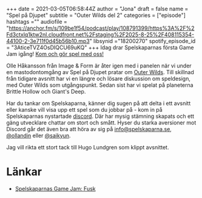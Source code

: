 +++ 
date = 2021-03-05T06:58:44Z
author = "Jona"
draft = false
name = "Spel på Djupet"
subtitle = "Outer Wilds del 2"
categories = ["episode"]
hashtags =""
audiofile = "https://anchor.fm/s/109be1f54/podcast/play/108791399/https%3A%2F%2Fd3ctxlq1ktw2nl.cloudfront.net%2Fstaging%2F2025-8-25%2F408115354-44100-2-3e711f0d45b56b10.mp3"
libsynid ="18200270"
spotify_episode_id = "3AticeTVZ4OsDIQCU69uKQ"
+++
Idag drar Spelskaparnas första Game Jam igång! [Kom och gör spel med oss!](https://itch.io/jam/fusk)

Olle Håkansson från Image & Form är åter igen med i panelen när vi under en mastodontomgång av Spel på Djupet pratar om [Outer Wilds](https://store.steampowered.com/app/753640/Outer_Wilds/). Till skillnad från tidigare avsnitt har vi en längre och lösare diskussion om speldesign, med Outer Wilds som utgångspunkt. Sedan sist har vi spelat på planeterna Brittle Hollow och Giant's Deep.

Har du tankar om Spelskaparna, känner dig sugen på att delta i ett avsnitt eller kanske vill visa upp ett spel som du jobbar på - kom in på Spelskaparnas nystartade [discord](https://discord.gg/hBHEXss). Där har mysig stämning skapats och ett gäng utvecklare chattar om stort och smått. Hyser du starka aversioner mot Discord går det även bra att höra av sig på info@spelskaparna.se, [@ollandin](https://twitter.com/ollelandin) eller [@saikyun](https://twitter.com/Saikyun).

Jag vill rikta ett stort tack till Hugo Lundgren som klippt avsnittet.

# Länkar
* [Spelskaparnas Game Jam: Fusk](https://itch.io/jam/fusk) 